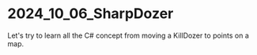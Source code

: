 # 2024_10_06_SharpDozer
Let's try to learn all the C# concept from moving a KillDozer to points on a map.
